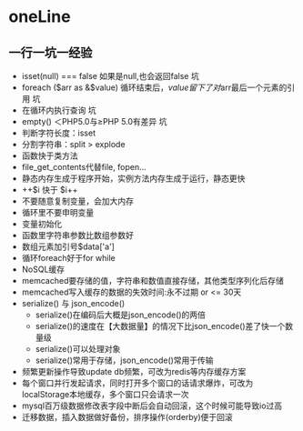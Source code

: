 # oneLine
## 一行一坑一经验
* isset(null) === false 如果是null,也会返回false 坑
* foreach ($arr as &$value) 循环结束后，$value留下了对$arr最后一个元素的引用  坑
* 在循环内执行查询 坑
* empty() ＜PHP5.0与≥PHP 5.0有差异 坑
* 判断字符长度：isset
* 分割字符串：split > explode
* 函数快于类方法
* file_get_contents代替file, fopen...
* 静态内存生成于程序开始，实例方法内存生成于运行，静态更快
* ++$i 快于 $i++
* 不要随意复制变量，会加大内存
* 循环里不要申明变量
* 变量初始化
* 函数里字符串参数比数组参数好
* 数组元素加引号$data['a']
* 循环foreach好于for while
* NoSQL缓存
* memcached要存储的值，字符串和数值直接存储，其他类型序列化后存储
* memcached写入缓存的数据的失效时间:永不过期 or <= 30天
* serialize() 与 json_encode()
    * serialize()在编码后大概是json_encode()的两倍
    * serialize()的速度在【大数据量】的情况下比json_encode()差了快一个数量级
    * serialize()可以处理对象
    * serialize()常用于存储，json_encode()常用于传输
* 频繁更新操作导致update db频繁，可改为redis等内存缓存方案
* 每个窗口并行发起请求，同时打开多个窗口的话请求爆炸，可改为localStorage本地缓存，多个窗口只会请求一次
* mysql百万级数据修改表字段中断后会自动回滚，这个时候可能导致io过高
* 迁移数据，插入数据做好备份，排序操作(orderby)便于回滚
